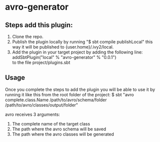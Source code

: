# avro-generator

## Steps add this plugin:
1. Clone the repo.
2. Publish the plugin locally by running "$ sbt compile publishLocal" this way it will be published to {user.home}/.ivy2/local.
3. Add the plugin in your target project by adding the following line:    
addSbtPlugin("local" % "avro-generator" % "0.0.1")    
to the file project/plugins.sbt


## Usage
Once you complete the steps to add the plugin you will be able to use it by running it like this from the root folder of the project:
    $ sbt "avro complete.class.Name /path/to/avro/schema/folder /path/to/avro/classes/output/folder"

avro receives 3 arguments:
1. The complete name of the target class
2. The path where the avro schema will be saved
3. The path where the avro classes will be generated

